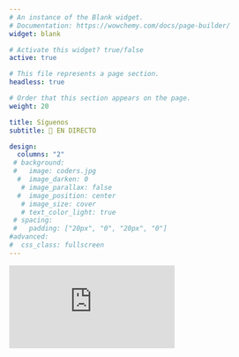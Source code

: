 ```yaml
---
# An instance of the Blank widget.
# Documentation: https://wowchemy.com/docs/page-builder/
widget: blank

# Activate this widget? true/false
active: true

# This file represents a page section.
headless: true

# Order that this section appears on the page.
weight: 20

title: Síguenos
subtitle: 🔴 EN DIRECTO

design:
  columns: "2"
 # background:
 #   image: coders.jpg
  #  image_darken: 0
   # image_parallax: false
  #  image_position: center
   # image_size: cover
   # text_color_light: true
 # spacing:
 #   padding: ["20px", "0", "20px", "0"]
#advanced:
#  css_class: fullscreen
---
```


<div class="video-responsive">
<iframe src="https://www.youtube.com/embed/UeIM-5b-bu8" title="Emisión en directo de la presentación del Libro Blanco de la COVID-19" frameborder="0" allow="accelerometer; autoplay; clipboard-write; encrypted-media; gyroscope; picture-in-picture" allowfullscreen></iframe>
  </div>
